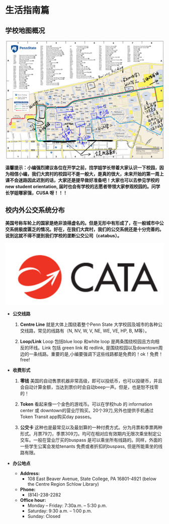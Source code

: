# 生活指南篇

## 学校地图概况

![](.gitbook/assets/campus-map.png)

**温馨提示：小编强烈建议各位在开学之前，找学姐学长带着大家认识一下校园，因为相信小编，我们大宾村的校园可不是一般大，是真的很大，未来开始的第一周上课不会迷路因此迟到的话，大家还是提早做好准备吧！大家也可以去参见学校的new student orientation, 届时也会有学校的志愿者带领大家参观校园的。问学长学姐哪家强，CUSA 呀！！！**


## 校内外公交系统分布

**美国号称车轮上的国家是绝非浪得虚名的。但是无形中有形成了，在一般城市中公交系统极度匮乏的情况。好在，在我们大宾村，我们的公交系统还是十分完善的。说到这就不得不提到我们学校的垄断公交公司（catabus）。**

![](.gitbook/assets/catabus-logo.png)


* **公交线路**

  1.  **Centre Line**
      就是大体上围绕着整个Penn State 大学校园及城市的各种公交线路，常见的线路有（N, NV, W, V, NE, WE, VE, HP, B, M等）。
      
  2.  **Loop/Link**
      Loop 包括blue loop 和white loop 是两条围绕校园且方向相反的环线。Link 包括 green link 和 redlink, 是围绕校园以及downtown周边的一条线路。重要的是,小编要强调下这些线路都是免费的！ok！免费！free!
      
      
* **收费形式**

  1.  **零钱**
      美国的自动售票机器非常高级，即可以投纸币，也可以投硬币，并且会自动计算金额，当达到票价时会自动beep一声。但是，也是恕不找零的！
      
  2.  **Token**
      看起来像一个金色的游戏币。可以在学校hub 的 information center 或 downtown的营业厅购买。20个39刀,另外也提供手机通过Token Transit app购买day passes。
  3.  **公交卡**
      这种也是最常见以及最划算的一种付费方式。分为月票和季票两种形式。月票79刀，季票309刀。均可在相对应有效期内无限次乘坐制定公交车。一般在营业厅买的buspass 是可以乘坐所有线路的。同样，外面的一些学生公寓会发给tenants 免费或者折扣的buspass, 但是所能乘坐的线路有限。
      

* **办公地点**
  * **Address:**
    * 108 East Beaver Avenue, State College, PA 16801-4921
    (below the Centre Region Schlow Library)
  * **Phone:**
    * (814)-238-2282
  * **Office hour:**
    * Monday – Friday: 7:30a.m. – 5:30 p.m.
    * Saturday: 9:30 a.m. – 1:00 p.m.
    * Sunday: Closed

